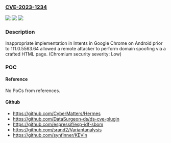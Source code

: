### [CVE-2023-1234](https://cve.mitre.org/cgi-bin/cvename.cgi?name=CVE-2023-1234)
![](https://img.shields.io/static/v1?label=Product&message=Chrome&color=blue)
![](https://img.shields.io/static/v1?label=Version&message=111.0.5563.64%3C%20111.0.5563.64%20&color=brighgreen)
![](https://img.shields.io/static/v1?label=Vulnerability&message=Inappropriate%20implementation&color=brighgreen)

### Description

Inappropriate implementation in Intents in Google Chrome on Android prior to 111.0.5563.64 allowed a remote attacker to perform domain spoofing via a crafted HTML page. (Chromium security severity: Low)

### POC

#### Reference
No PoCs from references.

#### Github
- https://github.com/CyberMatters/Hermes
- https://github.com/DataSurgeon-ds/ds-cve-plugin
- https://github.com/espressif/esp-idf-sbom
- https://github.com/srand2/Variantanalysis
- https://github.com/synfinner/KEVin

